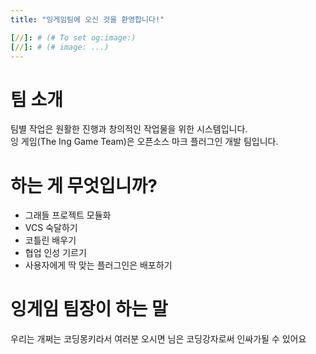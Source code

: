 ```yaml
---
title: "잉게임팀에 오신 것을 환영합니다!"

[//]: # (# To set og:image:)
[//]: # (# image: ...)
---
```


# 팀 소개
팀별 작업은 원활한 진행과 창의적인 작업물을 위한 시스템입니다.  
잉 게임(The Ing Game Team)은 오픈소스 마크 플러그인 개발 팀입니다.  

# 하는 게 무엇입니까?
- 그래들 프로젝트 모듈화
- VCS 숙달하기
- 코틀린 배우기 
- 협업 인성 기르기
- 사용자에게 딱 맞는 플러그인은 배포하기

# 잉게임 팀장이 하는 말
우리는 개쩌는 코딩몽키라서 여러분 오시면 님은 코딩강자로써 인싸가될 수 있어요  

